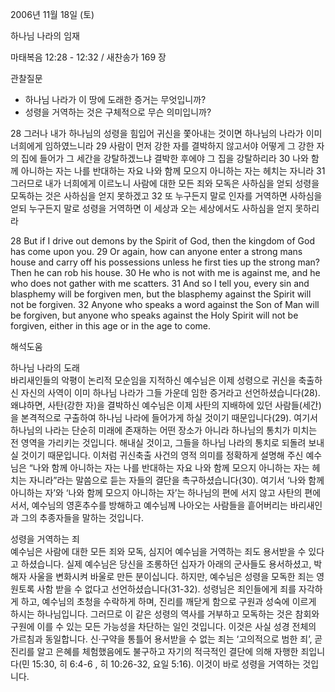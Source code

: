 2006년 11월 18일 (토)

하나님 나라의 임재



마태복음 12:28 - 12:32 / 새찬송가 169 장


관찰질문
- 하나님 나라가 이 땅에 도래한 증거는 무엇입니까?
- 성령을 거역하는 것은 구체적으로 무슨 의미입니까?

28 그러나 내가 하나님의 성령을 힘입어 귀신을 쫓아내는 것이면 하나님의 나라가 이미 너희에게 임하였느니라 29 사람이 먼저 강한 자를 결박하지 않고서야 어떻게 그 강한 자의 집에 들어가 그 세간을 강탈하겠느냐 결박한 후에야 그 집을 강탈하리라 30 나와 함께 아니하는 자는 나를 반대하는 자요 나와 함께 모으지 아니하는 자는 헤치는 자니라 31 그러므로 내가 너희에게 이르노니 사람에 대한 모든 죄와 모독은 사하심을 얻되 성령을 모독하는 것은 사하심을 얻지 못하겠고 32 또 누구든지 말로 인자를 거역하면 사하심을 얻되 누구든지 말로 성령을 거역하면 이 세상과 오는 세상에서도 사하심을 얻지 못하리라  

28  But if I drive out demons by the Spirit of God, then the kingdom of God has come upon you. 29  Or again, how can anyone enter a strong mans house and carry off his possessions unless he first ties up the strong man? Then he can rob his house. 30  He who is not with me is against me, and he who does not gather with me scatters. 31  And so I tell you, every sin and blasphemy will be forgiven men, but the blasphemy against the Spirit will not be forgiven. 32  Anyone who speaks a word against the Son of Man will be forgiven, but anyone who speaks against the Holy Spirit will not be forgiven, either in this age or in the age to come.

해석도움





하나님 나라의 도래  
바리새인들의 악평이 논리적 모순임을 지적하신 예수님은 이제 성령으로 귀신을 축출하신 자신의 사역이 이미 하나님 나라가 그들 가운데 임한 증거라고 선언하셨습니다(28). 왜냐하면, 사탄(강한 자)을 결박하신 예수님은 이제 사탄의 지배하에 있던 사람들(세간)을 본격적으로 구출하여 하나님 나라에 들어가게 하실 것이기 때문입니다(29). 여기서 하나님의 나라는 단순히 미래에 존재하는 어떤 장소가 아니라 하나님의 통치가 미치는 전 영역을 가리키는 것입니다. 해내실 것이고, 그들을 하나님 나라의 통치로 되돌려 보내실 것이기 때문입니다. 이처럼 귀신축출 사건의 영적 의미를 정확하게 설명해 주신 예수님은 “나와 함께 아니하는 자는 나를 반대하는 자요 나와 함께 모으지 아니하는 자는 헤치는 자니라”라는 말씀으로 듣는 자들의 결단을 촉구하셨습니다(30). 여기서 ‘나와 함께 아니하는 자’와 ‘나와 함께 모으지 아니하는 자’는 하나님의 편에 서지 않고 사탄의 편에 서서, 예수님의 영혼추수를 방해하고 예수님께 나아오는 사람들을 흩어버리는 바리새인과 그의 추종자들을 말하는 것입니다.    

성령을 거역하는 죄  
예수님은 사람에 대한 모든 죄와 모독, 심지어 예수님을 거역하는 죄도 용서받을 수 있다고 하셨습니다. 실제 예수님은 당신을 조롱하던 십자가 아래의 군사들도 용서하셨고, 박해자 사울을 변화시켜 바울로 만든 분이십니다. 하지만, 예수님은 성령을 모독한 죄는 영원토록 사함 받을 수 없다고 선언하셨습니다(31-32). 성령님은 죄인들에게 죄를 자각하게 하고, 예수님의 초청을 수락하게 하며, 진리를 깨닫게 함으로 구원과 성숙에 이르게 하시는 하나님입니다. 그러므로 이 같은 성령의 역사를 거부하고 모독하는 것은 참회와 구원에 이를 수 있는 모든 가능성을 차단하는 일인 것입니다. 이것은 사실 성경 전체의 가르침과 동일합니다. 신·구약을 통틀어 용서받을 수 없는 죄는 ‘고의적으로 범한 죄’, 곧 진리를 알고 은혜를 체험했음에도 불구하고 자기의 적극적인 결단에 의해 자행한 죄입니다(민 15:30, 히 6:4-6 , 히 10:26-32, 요일 5:16). 이것이 바로 성령을 거역하는 것입니다.
